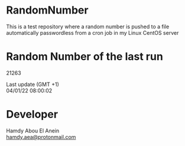 # RandomNumber    
This is a test repository where a random number is pushed to a file automatically passwordless from a cron job in my Linux CentOS server    
# Random Number of the last run   
21263
      
Last update (GMT +1)    
04/01/22 08:00:02
# Developer    
Hamdy Abou El Anein   
hamdy.aea@protonmail.com
